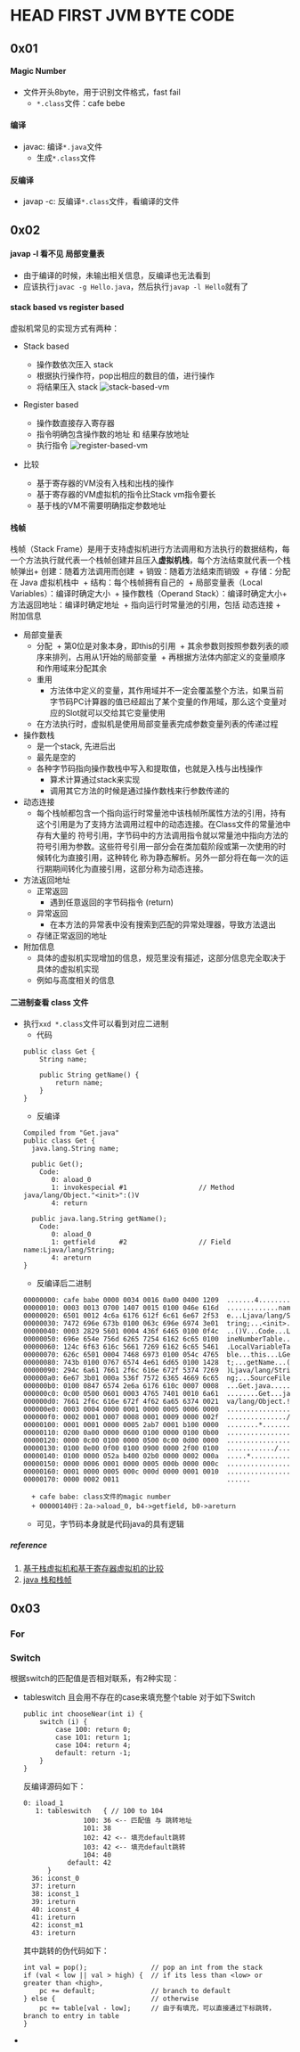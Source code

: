 #  HEAD FIRST JVM BYTE CODE

## 0x01

#### Magic Number
+ 文件开头8byte，用于识别文件格式，fast fail
	+ ```*.class```文件：cafe bebe

#### 编译
+ javac: 编译```*.java```文件
	+ 生成```*.class```文件

#### 反编译
+ javap -c: 反编译```*.class```文件，看编译的文件

## 0x02

#### javap -l 看不见 局部变量表
+ 由于编译的时候，未输出相关信息，反编译也无法看到
+ 应该执行```javac -g Hello.java```，然后执行```javap -l Hello```就有了

#### stack based vs register based
虚拟机常见的实现方式有两种：
+ Stack based
	+ 操作数依次压入 stack
	+ 根据执行操作符，pop出相应的数目的值，进行操作
	+ 将结果压入 stack
![stack-based-vm](ch02/stack-based-vm.png)

+ Register based
	+ 操作数直接存入寄存器
	+ 指令明确包含操作数的地址 和 结果存放地址
	+ 执行指令
![register-based-vm](ch02/register-based-vm.png)

+ 比较
	+ 基于寄存器的VM没有入栈和出栈的操作
	+ 基于寄存器的VM虚拟机的指令比Stack vm指令要长
	+ 基于栈的VM不需要明确指定参数地址

#### 栈帧
栈帧（Stack Frame）是用于支持虚拟机进行方法调用和方法执行的数据结构，每一个方法执行就代表一个栈帧创建并且压入**虚拟机栈**，每个方法结束就代表一个栈帧弹出
​	+ 创建：随着方法调用而创建
​	+ 销毁：随着方法结束而销毁
​	+ 存储：分配在 Java 虚拟机栈中
​	+ 结构：每个栈帧拥有自己的
​		+ 局部变量表（Local Variables）：编译时确定大小
​		+ 操作数栈（Operand Stack）：编译时确定大小
​		+ 方法返回地址：编译时确定地址
​		+ 指向运行时常量池的引用，包括 动态连接
​		+ 附加信息

+ 局部变量表
	+ 分配
    ​    + 第0位是对象本身，即this的引用
    ​    + 其余参数则按照参数列表的顺序来排列，占用从1开始的局部变量
    ​    + 再根据方法体内部定义的变量顺序和作用域来分配其余
    + 重用
    	+ 方法体中定义的变量，其作用域并不一定会覆盖整个方法，如果当前字节码PC计算器的值已经超出了某个变量的作用域，那么这个变量对应的Slot就可以交给其它变量使用
	+ 在方法执行时，虚拟机是使用局部变量表完成参数变量列表的传递过程
+ 操作数栈
	+ 是一个stack, 先进后出
	+ 最先是空的
	+ 各种字节码指向操作数栈中写入和提取值，也就是入栈与出栈操作
		+ 算术计算通过stack来实现
		+ 调用其它方法的时候是通过操作数栈来行参数传递的
+ 动态连接
	+ 每个栈帧都包含一个指向运行时常量池中该栈帧所属性方法的引用，持有这个引用是为了支持方法调用过程中的动态连接。在Class文件的常量池中存有大量的 符号引用，字节码中的方法调用指令就以常量池中指向方法的符号引用为参数。这些符号引用一部分会在类加载阶段或第一次使用的时候转化为直接引用，这种转化 称为静态解析。另外一部分将在每一次的运行期期间转化为直接引用，这部分称为动态连接。
+ 方法返回地址
	+ 正常返回
		+ 遇到任意返回的字节码指令 (return)
	+ 异常返回
		+ 在本方法的异常表中没有搜索到匹配的异常处理器，导致方法退出
	+ 存储正常返回的地址
+ 附加信息
	+ 具体的虚拟机实现增加的信息，规范里没有描述，这部分信息完全取决于具体的虚拟机实现
	+ 例如与高度相关的信息

#### 二进制查看 class 文件
+ 执行```xxd *.class```文件可以看到对应二进制
	+ 代码
    ```
    public class Get {
        String name;

        public String getName() {
            return name;
        }
    }
    ```
	+ 反编译
	```
	Compiled from "Get.java"
    public class Get {
      java.lang.String name;

      public Get();
        Code:
           0: aload_0
           1: invokespecial #1                  // Method java/lang/Object."<init>":()V
           4: return

      public java.lang.String getName();
        Code:
           0: aload_0
           1: getfield      #2                  // Field name:Ljava/lang/String;
           4: areturn
    }
	```
	+ 反编译后二进制
    ```
    00000000: cafe babe 0000 0034 0016 0a00 0400 1209  .......4........
    00000010: 0003 0013 0700 1407 0015 0100 046e 616d  .............nam
    00000020: 6501 0012 4c6a 6176 612f 6c61 6e67 2f53  e...Ljava/lang/S
    00000030: 7472 696e 673b 0100 063c 696e 6974 3e01  tring;...<init>.
    00000040: 0003 2829 5601 0004 436f 6465 0100 0f4c  ..()V...Code...L
    00000050: 696e 654e 756d 6265 7254 6162 6c65 0100  ineNumberTable..
    00000060: 124c 6f63 616c 5661 7269 6162 6c65 5461  .LocalVariableTa
    00000070: 626c 6501 0004 7468 6973 0100 054c 4765  ble...this...LGe
    00000080: 743b 0100 0767 6574 4e61 6d65 0100 1428  t;...getName...(
    00000090: 294c 6a61 7661 2f6c 616e 672f 5374 7269  )Ljava/lang/Stri
    000000a0: 6e67 3b01 000a 536f 7572 6365 4669 6c65  ng;...SourceFile
    000000b0: 0100 0847 6574 2e6a 6176 610c 0007 0008  ...Get.java.....
    000000c0: 0c00 0500 0601 0003 4765 7401 0010 6a61  ........Get...ja
    000000d0: 7661 2f6c 616e 672f 4f62 6a65 6374 0021  va/lang/Object.!
    000000e0: 0003 0004 0000 0001 0000 0005 0006 0000  ................
    000000f0: 0002 0001 0007 0008 0001 0009 0000 002f  .............../
    00000100: 0001 0001 0000 0005 2ab7 0001 b100 0000  ........*.......
    00000110: 0200 0a00 0000 0600 0100 0000 0100 0b00  ................
    00000120: 0000 0c00 0100 0000 0500 0c00 0d00 0000  ................
    00000130: 0100 0e00 0f00 0100 0900 0000 2f00 0100  ............/...
    00000140: 0100 0000 052a b400 02b0 0000 0002 000a  .....*..........
    00000150: 0000 0006 0001 0000 0005 000b 0000 000c  ................
    00000160: 0001 0000 0005 000c 000d 0000 0001 0010  ................
    00000170: 0000 0002 0011                           ......
    ```
		+ cafe babe: class文件的magic number
		+ 00000140行：2a->aload_0, b4->getfield, b0->areturn
	+ 可见，字节码本身就是代码java的具有逻辑

##### reference
1. [基于栈虚拟机和基于寄存器虚拟机的比较](https://blog.csdn.net/u012481172/article/details/50904574)
2. [java 栈和栈帧](https://www.cnblogs.com/minisculestep/articles/4934947.html)

## 0x03

### For

### Switch
根据switch的匹配值是否相对联系，有2种实现：
+  tableswitch 且会用不存在的case来填充整个table
    对于如下Switch
    ```
    public int chooseNear(int i) {
        switch (i) {
            case 100: return 0;
            case 101: return 1;
            case 104: return 4;
            default: return -1;
        }
    }
    ```
    反编译源码如下：
	```
	0: iload_1
       1: tableswitch   { // 100 to 104
                   100: 36 <-- 匹配值 与 跳转地址
                   101: 38
                   102: 42 <-- 填充default跳转
                   103: 42 <-- 填充default跳转
                   104: 40
               default: 42
          }
      36: iconst_0
      37: ireturn
      38: iconst_1
      39: ireturn
      40: iconst_4
      41: ireturn
      42: iconst_m1
      43: ireturn
	```
	其中跳转的伪代码如下：
	```
	int val = pop();                // pop an int from the stack
	if (val < low || val > high) {  // if its less than <low> or greater than <high>,
		pc += default;              // branch to default 
    } else {                        // otherwise
		pc += table[val - low];     // 由于有填充，可以直接通过下标跳转，branch to entry in table
    }
	```
+ 


